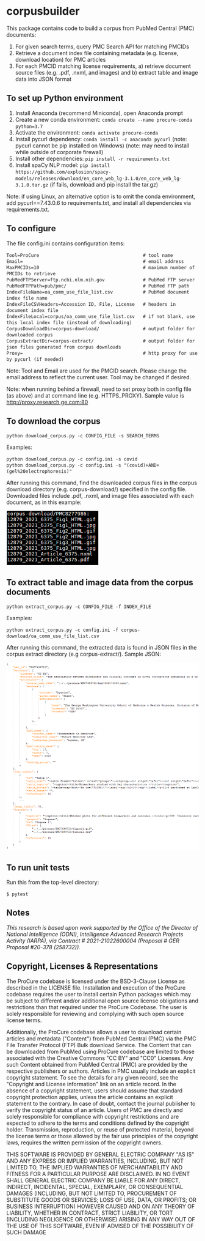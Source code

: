 # corpusbuilder

This package contains code to build a corpus from PubMed Central (PMC) documents:
1. For given search terms, query PMC Search API for matching PMCIDs
2. Retrieve a document index file containing metadata (e.g. license, download location) for PMC articles
3. For each PMCID matching license requirements, a) retrieve document source files (e.g. .pdf, .nxml, and images) and b) extract table and image data into JSON format

## To set up Python environment

1. Install Anaconda (recommend Miniconda), open Anaconda prompt
2. Create a new conda environment: `conda create --name procure-conda python=3.7`
3. Activate the environment: `conda activate procure-conda`
4. Install pycurl dependency: `conda install -c anaconda pycurl`  (note: pycurl cannot be pip installed on Windows) (note: may need to install while outside of corporate firewall)
5. Install other dependencies: `pip install -r requirements.txt`
6. Install spaCy NLP model: `pip install https://github.com/explosion/spacy-models/releases/download/en_core_web_lg-3.1.0/en_core_web_lg-3.1.0.tar.gz` (if fails, download and pip install the tar.gz)


Note: if using Linux, an alternative option is to omit the conda environment, add pycurl==7.43.0.6 to requirements.txt, and install all dependencies via requirements.txt.

## To configure
The file config.ini contains configuration items:
```
Tool=ProCure                                      # tool name
Email=                                            # email address
MaxPMCIDs=10                                      # maximum number of PMCIDs to retrieve
PubMedFTPServer=ftp.ncbi.nlm.nih.gov              # PubMed FTP server   
PubMedFTPPath=pub/pmc/                            # PubMed FTP path
IndexFileName=oa_comm_use_file_list.csv           # PubMed document index file name
IndexFileCSVHeaders=Accession ID, File, License   # headers in document index file
IndexFileLocal=corpus/oa_comm_use_file_list.csv   # if not blank, use this local index file (instead of downloading)
CorpusDownloadDir=corpus-download/                # output folder for downloaded corpus
CorpusExtractDir=corpus-extract/                  # output folder for json files generated from corpus downloads
Proxy=                                            # http proxy for use by pycurl (if needed)
```
Note: Tool and Email are used for the PMCID search. Please change the email address to reflect the current user.  Tool may be changed if desired.

Note: when running behind a firewall, need to set proxy both in config file (as above) and at command line (e.g. HTTPS_PROXY).  Sample value is http://proxy.research.ge.com:80

## To download the corpus
```
python download_corpus.py -c CONFIG_FILE -s SEARCH_TERMS
```

Examples:
```
python download_corpus.py -c config.ini -s covid
python download_corpus.py -c config.ini -s "(covid)+AND+(gel%20electrophoresis)"
```

After running this command, find the downloaded corpus files in the corpus download directory (e.g. corpus-download/) specified in the config file.  Downloaded files include .pdf, .nxml, and image files associated with each document, as in this example:

![image](./doc/corpus-download-output.PNG)

## To extract table and image data from the corpus documents
```
python extract_corpus.py -c CONFIG_FILE -f INDEX_FILE
```

Examples:
```
python extract_corpus.py -c config.ini -f corpus-download/oa_comm_use_file_list.csv
```

After running this command, the extracted data is found in JSON files in the corpus extract directory (e.g corpus-extract/).  Sample JSON:

![image](./doc/corpus-extract-output.PNG)

## To run unit tests

Run this from the top-level directory:
```
$ pytest
```

## Notes

_This research is based upon work supported by the Office of the Director of National Intelligence (ODNI), Intelligence Advanced Research Projects Activity (IARPA), via Contract # 2021-21022600004 (Proposal # GER Proposal #20-378 (258732))._

## Copyright, Licenses & Representations

The ProCure codebase is licensed under the BSD-3-Clause License as described in the LICENSE file. Installation and execution of the ProCure codebase requires the user to install certain Python packages which may be subject to different and/or additional open source license obligations and restrictions than that required under the ProCure Codebase.  The user is solely responsible for reviewing and complying with such open source license terms. 

Additionally, the ProCure codebase allows a user to download certain articles and metadata ("Content") from PubMed Central (PMC) via the PMC File Transfer Protocol (FTP) Bulk download Service. The Content that can be downloaded from PubMed using ProCure codebase are limited to those associated with the Creative Commons "CC BY" and "CC0" Licenses.  Any such Content obtained from PubMed Central (PMC) are provided by the respective publishers or authors. Articles in PMC usually include an explicit copyright statement. To see the details for any given record, see the "Copyright and License information" link on an article record. In the absence of a copyright statement, users should assume that standard copyright protection applies, unless the article contains an explicit statement to the contrary. In case of doubt, contact the journal publisher to verify the copyright status of an article. Users of PMC are directly and solely responsible for compliance with copyright restrictions and are expected to adhere to the terms and conditions defined by the copyright holder. Transmission, reproduction, or reuse of protected material, beyond the license terms or those allowed by the fair use principles of the copyright laws, requires the written permission of the copyright owners.

THIS SOFTWARE IS PROVIDED BY GENERAL ELECTRIC COMPANY "AS IS" AND ANY EXPRESS OR IMPLIED WARRANTIES, INCLUDING, BUT NOT LIMITED TO, THE IMPLIED WARRANTIES OF MERCHANTABILITY AND FITNESS FOR A PARTICULAR PURPOSE ARE DISCLAIMED. IN NO EVENT SHALL GENERAL ELECTRIC COMPANY BE LIABLE FOR ANY DIRECT, INDIRECT, INCIDENTAL, SPECIAL, EXEMPLARY, OR CONSEQUENTIAL DAMAGES (INCLUDING, BUT NOT LIMITED TO, PROCUREMENT OF SUBSTITUTE GOODS OR  SERVICES; LOSS OF USE, DATA, OR PROFITS; OR BUSINESS INTERRUPTION) HOWEVER CAUSED AND ON ANY THEORY OF LIABILITY, WHETHER IN CONTRACT, STRICT LIABILITY, OR TORT (INCLUDING NEGLIGENCE OR OTHERWISE) ARISING IN ANY WAY OUT OF THE USE OF THIS SOFTWARE, EVEN IF ADVISED OF THE POSSIBILITY OF SUCH DAMAGE
